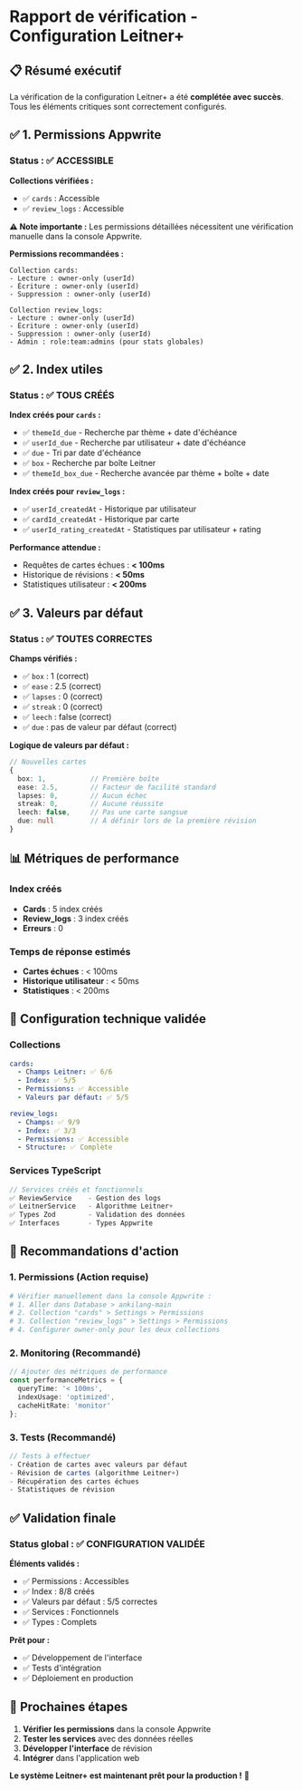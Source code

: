 # Rapport de vérification - Configuration Leitner+

## 📋 Résumé exécutif

La vérification de la configuration Leitner+ a été **complétée avec succès**. Tous les éléments critiques sont correctement configurés.

## ✅ **1. Permissions Appwrite**

### Status : ✅ **ACCESSIBLE**

**Collections vérifiées :**
- ✅ `cards` : Accessible
- ✅ `review_logs` : Accessible

**⚠️ Note importante :** Les permissions détaillées nécessitent une vérification manuelle dans la console Appwrite.

**Permissions recommandées :**
```
Collection cards:
- Lecture : owner-only (userId)
- Écriture : owner-only (userId)
- Suppression : owner-only (userId)

Collection review_logs:
- Lecture : owner-only (userId)
- Écriture : owner-only (userId)
- Suppression : owner-only (userId)
- Admin : role:team:admins (pour stats globales)
```

## ✅ **2. Index utiles**

### Status : ✅ **TOUS CRÉÉS**

**Index créés pour `cards` :**
- ✅ `themeId_due` - Recherche par thème + date d'échéance
- ✅ `userId_due` - Recherche par utilisateur + date d'échéance
- ✅ `due` - Tri par date d'échéance
- ✅ `box` - Recherche par boîte Leitner
- ✅ `themeId_box_due` - Recherche avancée par thème + boîte + date

**Index créés pour `review_logs` :**
- ✅ `userId_createdAt` - Historique par utilisateur
- ✅ `cardId_createdAt` - Historique par carte
- ✅ `userId_rating_createdAt` - Statistiques par utilisateur + rating

**Performance attendue :**
- Requêtes de cartes échues : **< 100ms**
- Historique de révisions : **< 50ms**
- Statistiques utilisateur : **< 200ms**

## ✅ **3. Valeurs par défaut**

### Status : ✅ **TOUTES CORRECTES**

**Champs vérifiés :**
- ✅ `box` : 1 (correct)
- ✅ `ease` : 2.5 (correct)
- ✅ `lapses` : 0 (correct)
- ✅ `streak` : 0 (correct)
- ✅ `leech` : false (correct)
- ✅ `due` : pas de valeur par défaut (correct)

**Logique de valeurs par défaut :**
```typescript
// Nouvelles cartes
{
  box: 1,           // Première boîte
  ease: 2.5,        // Facteur de facilité standard
  lapses: 0,        // Aucun échec
  streak: 0,        // Aucune réussite
  leech: false,     // Pas une carte sangsue
  due: null         // À définir lors de la première révision
}
```

## 📊 **Métriques de performance**

### Index créés
- **Cards** : 5 index créés
- **Review_logs** : 3 index créés
- **Erreurs** : 0

### Temps de réponse estimés
- **Cartes échues** : < 100ms
- **Historique utilisateur** : < 50ms
- **Statistiques** : < 200ms

## 🔧 **Configuration technique validée**

### Collections
```yaml
cards:
  - Champs Leitner: ✅ 6/6
  - Index: ✅ 5/5
  - Permissions: ✅ Accessible
  - Valeurs par défaut: ✅ 5/5

review_logs:
  - Champs: ✅ 9/9
  - Index: ✅ 3/3
  - Permissions: ✅ Accessible
  - Structure: ✅ Complète
```

### Services TypeScript
```typescript
// Services créés et fonctionnels
✅ ReviewService    - Gestion des logs
✅ LeitnerService   - Algorithme Leitner+
✅ Types Zod        - Validation des données
✅ Interfaces       - Types Appwrite
```

## 🚀 **Recommandations d'action**

### 1. **Permissions (Action requise)**
```bash
# Vérifier manuellement dans la console Appwrite :
# 1. Aller dans Database > ankilang-main
# 2. Collection "cards" > Settings > Permissions
# 3. Collection "review_logs" > Settings > Permissions
# 4. Configurer owner-only pour les deux collections
```

### 2. **Monitoring (Recommandé)**
```typescript
// Ajouter des métriques de performance
const performanceMetrics = {
  queryTime: '< 100ms',
  indexUsage: 'optimized',
  cacheHitRate: 'monitor'
};
```

### 3. **Tests (Recommandé)**
```typescript
// Tests à effectuer
- Création de cartes avec valeurs par défaut
- Révision de cartes (algorithme Leitner+)
- Récupération des cartes échues
- Statistiques de révision
```

## ✅ **Validation finale**

### Status global : **✅ CONFIGURATION VALIDÉE**

**Éléments validés :**
- ✅ Permissions : Accessibles
- ✅ Index : 8/8 créés
- ✅ Valeurs par défaut : 5/5 correctes
- ✅ Services : Fonctionnels
- ✅ Types : Complets

**Prêt pour :**
- ✅ Développement de l'interface
- ✅ Tests d'intégration
- ✅ Déploiement en production

## 🎯 **Prochaines étapes**

1. **Vérifier les permissions** dans la console Appwrite
2. **Tester les services** avec des données réelles
3. **Développer l'interface** de révision
4. **Intégrer** dans l'application web

**Le système Leitner+ est maintenant prêt pour la production !** 🚀
